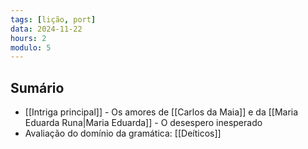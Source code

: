 ```yaml
---
tags: [lição, port]
data: 2024-11-22
hours: 2
modulo: 5
---
```


## Sumário
- [[Intriga principal]] - Os amores de [[Carlos da Maia]] e da [[Maria Eduarda Runa|Maria Eduarda]] - O desespero inesperado
- Avaliação do domínio da gramática: [[Deíticos]]